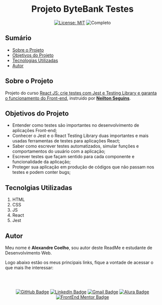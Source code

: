 <h1 align="center"> Projeto ByteBank Testes</h1>

<div align="center">

  <a href="https://github.com/coelhoalexandre/projeto-alura-reacttest-bytebank/blob/master/LICENSE" target="_blank"><img src="https://img.shields.io/badge/License-MIT-yellow.svg" alt="License: MIT"></a> <img src="https://img.shields.io/badge/Completo-lightgreen.svg" alt="Completo">

</div>

## Sumário

- [Sobre o Projeto](#sobre-o-projeto)
- [Objetivos do Projeto](#objetivos-do-projeto)
- [Tecnologias Utilizadas](#tecnolgias-utilizadas)
- [Autor](#autor)

## Sobre o Projeto

Projeto do curso [React JS: crie testes com Jest e Testing Library e garanta o funcionamento do Front-end](https://cursos.alura.com.br/course/react-js-testes-automatizados-front-end), instruido por [**Neilton Seguins**](https://github.com/NeiltonSeguins).

## Objetivos do Projeto

- Entender como testes são importantes no desenvolvimento de aplicações Front-end;
- Conhecer o Jest e o React Testing Library duas importantes e mais usadas ferramentas de testes para aplicações React;
- Saber como escrever testes automatizados, simular funções e comportamentos do usuário com a aplicação;
- Escrever testes que façam sentido para cada componente e funcionalidade da aplicação;
- Proteger sua aplicação em produção de códigos que não passam nos testes e podem conter bugs;

## Tecnolgias Utilizadas

1. HTML
2. CSS
3. JS
4. React
5. Jest

## Autor
Meu nome é **Alexandre Coelho**, sou autor deste ReadMe e estudante de Desenvolvimento Web. 

Logo abaixo estão os meus principais links, fique a vontade de acessar o que mais lhe interessar:

<br>

<br>

<div align="center">

<a href = "https://github.com/coelhoalexandre"><img src="https://img.shields.io/badge/GitHub-%23333?style=for-the-badge&logo=github&logoColor=white" alt="GitHub Badge"></a>
<a href="https://www.linkedin.com/in/-coelhoalexandre/" target="_blank"><img src="https://img.shields.io/badge/-LinkedIn-%230077B5?style=for-the-badge&logo=linkedin&logoColor=white" alt="LinkedIn Badge"></a>
<a href = "mailto:alexandrecoelhocontato@gmail.com" target="_blank"><img src="https://img.shields.io/badge/-Gmail-critical?style=for-the-badge&logo=gmail&logoColor=white" target="_blank" alt="Gmail Badge"></a>
<a href = "https://cursos.alura.com.br/user/coelhoalexandre" target="_blank"><img src="https://img.shields.io/badge/Alura-0747a6?style=for-the-badge&logo=alura&logoColor=white" target="_blank" alt="Alura Badge"></a>
<a href = "https://www.frontendmentor.io/profile/coelhoalexandre" target="_blank"><img src="https://img.shields.io/badge/Frontend_Mentor-white?style=for-the-badge&logo=frontendmentor&logoColor=blue" alt="FrontEnd Mentor Badge">
